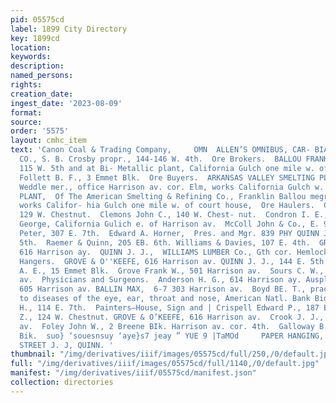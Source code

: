 ```yaml
---
pid: 05575cd
label: 1899 City Directory
key: 1899cd
location: 
keywords: 
description: 
named_persons: 
rights: 
creation_date: 
ingest_date: '2023-08-09'
format: 
source: 
order: '5575'
layout: cmhc_item
text: 'Canon Coal & Trading Company,     OMN  ALLEN’S OMNIBUS, CAR- BIAGE & TRANSFER
  CO., S. B. Crosby propr., 144-146 W. 4th.  Ore Brokers.  BALLOU FRANKLIN, Office
  115 W. 5th and at Bi- Metallic plant, California Gulch one mile w. of court house.
  Follett B. F., 3 Emmet Blk.  Ore Buyers.  ARKANSAS VALLEY SMELTING PLANT, J. H.
  Weddle mer., office Harrison av. cor. Elm, works California Gulch w. of city limits.  BI-METALLIC
  PLANT,  Of The American Smelting & Refining Co., Franklin Ballou megr., office and
  works Califor- hia Gulch one mile w. of court house,  Ore Haulers.  Caldwell Matt,
  129 W. Chestnut.  Clemons John C., 140 W. Chest- nut.  Condron I. E., 411 W. Chestnut.  Douglas
  George, California Gulich e. of Harrison av.  McColl John & Co., E. 9th cor. Hemlock.  Mulock
  Peter, 307 E. 7th.  Edward A. Horner,  Pres. and Mgr. 839 PHY QUINN J. J., 144 BE.
  5th.  Raemer & Quinn, 205 EB. 6th. Williams & Davies, 107 E. 4th.  GROVE & O''KEEFE,
  616 Harrison ay.  QUINN J. J.,  WILLIAMS LUMBER Co., Gth cor. Hemlock. 144 EB. 5th.  Paper
  Hangers.  GROVE & O''KEEFE, 616 Harrison av. QUINN J. J., 144 E. 5th.  Photographers.  Bennett
  A. E., 15 Emmet Blk.  Grove Frank W., 501 Harrison av.  Sours C. W., 219 Harrison
  av.  Physicians and Surgeons.  Anderson H. G., 614 Harrison ay. Ausplund A. A.,
  605 Harrison av. BALLIN MAX,  6-7 303 Harrison av.  Boyd BE. T., practice limited
  to diseases of the eye, ear, throat and nose, American Natl. Bank Bidg.  Cole James
  H., 114 E. 7th.  Painters—House, Sign and | Crispell Edward P., 187 E. 8th.  Ornamental.  Greenwald
  Z., 124 W. Chestnut. GROVE & O’KEEFE, 616 Harrison av.  Crook J. J., 523 Harrison
  av.  Foley John W., 2 Breene BIk. Harrison av. cor. 4th.  Galloway B. S., 4 De Maineville
  Bik.  suo} ‘souesnsuy ‘aye}s7 jeay ” YUE 9 |TaMOd     PAPER HANGING, EAST FIFTH
  STREET J. J, QUINN. '
thumbnail: "/img/derivatives/iiif/images/05575cd/full/250,/0/default.jpg"
full: "/img/derivatives/iiif/images/05575cd/full/1140,/0/default.jpg"
manifest: "/img/derivatives/iiif/05575cd/manifest.json"
collection: directories
---
```


